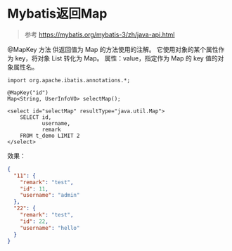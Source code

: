 # Mybatis返回Map

> 参考 https://mybatis.org/mybatis-3/zh/java-api.html

@MapKey 方法 供返回值为 Map 的方法使用的注解。
它使用对象的某个属性作为 key，将对象 List 转化为 Map。 属性：value，指定作为 Map 的 key 值的对象属性名。

```
import org.apache.ibatis.annotations.*;

@MapKey("id")
Map<String, UserInfoVO> selectMap();
```

```
<select id="selectMap" resultType="java.util.Map">
    SELECT id,
           username,
           remark
    FROM t_demo LIMIT 2
</select>
```

效果：

```json
{
  "11": {
    "remark": "test",
    "id": 11,
    "username": "admin"
  },
  "22": {
    "remark": "test",
    "id": 22,
    "username": "hello"
  }
}
```
